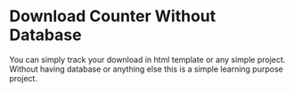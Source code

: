 # Download Counter Without Database
You can simply track your download in html template or any simple project.
Without having database or anything else this is a simple learning purpose project.
